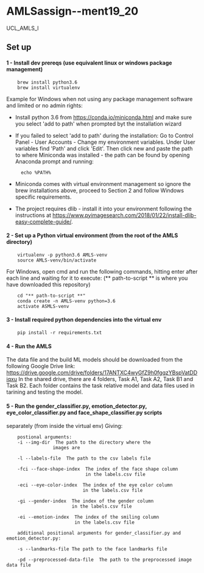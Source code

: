 # AMLSassign--ment19_20
UCL_AMLS_I

## Set up

#### 1 - Install dev prereqs (use equivalent linux or windows package management)
        brew install python3.6
        brew install virtualenv
        
Example for Windows when not using any package management software and limited or no admin rights:

- Install python 3.6 from https://conda.io/miniconda.html and make sure you select 'add to path' when prompted byt the 
installation wizard
- If you failed to select 'add to path' during the installation: Go to Control Panel - User Accounts - Change my 
environment variables. Under User variables find 'Path' and click 'Edit'. Then click new and paste the path to where 
Miniconda was installed - the path can be found by opening Anaconda prompt and running:

        echo %PATH%
        
- Miniconda comes with virtual environment management so ignore the brew installations above, proceed to Section 2 and
follow Windows specific requirements.

- The project requires dlib - install it into your environment following the instructions at https://www.pyimagesearch.com/2018/01/22/install-dlib-easy-complete-guide/. 


#### 2 - Set up a Python virtual environment (from the root of the AMLS directory)
        virtualenv -p python3.6 AMLS-venv
        source AMLS-venv/bin/activate


For Windows, open cmd and run the following commands, hitting enter after each line and waiting for it to execute:  (** path-to-script ** is where you have downloaded this repository)

        cd "** path-to-script **"
        conda create -n AMLS-venv python=3.6
        activate ASMLS-venv


#### 3 - Install required python dependencies into the virtual env
        pip install -r requirements.txt

#### 4 - Run the AMLS 

The data file and the build ML models should be downloaded from the following Google Drive link: https://drive.google.com/drive/folders/17ANTXC4wyGfZ9h0fgqzYBspVatDDiqxu
In the shared drive, there are 4 folders, Task A1, Task A2, Task B1 and Task B2. Each folder contains the task relative model and data files used in tarining and testing the model.
#### 5 - Run the gender_classifier.py, emotion_detector.py, eye_color_classifier.py and face_shape_classifier.py scripts
 separately (from inside the virtual env)
Giving: 


        postional arguments:
        -i --img-dir  The path to the directory where the 
                     images are
        
        -l --labels-file  The path to the csv labels file
        
        -fci --face-shape-index  The index of the face shape column 
                                 in the labels.csv file
        
        -eci --eye-color-index  The index of the eye color column 
                                in the labels.csv file
        
        -gi --gender-index  The index of the gender column 
                            in the labels.csv file
        
        -ei --emotion-index  The index of the smiling column 
                             in the labels.csv file
        
        additional positional arguments for gender_classifier.py and emotion_detector.py: 
        
        -s --landmarks-file The path to the face landmarks file
        
        -pd --preprocessed-data-file  The path to the preprocessed image data file
        
        
      
